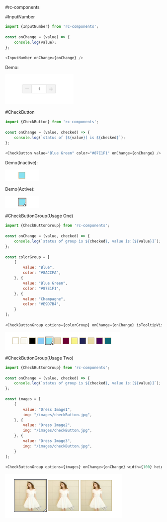 #rc-components

#InputNumber

```js
import {InputNumber} from 'rc-components';

const onChange = (value) => {
	console.log(value);
};

<InputNumber onChange={onChange} />
```
Demo:

![InputNumber Sample](assets/images/InputNumber.png)

#CheckButton

```js
import {CheckButton} from 'rc-components';

const onChange = (value, checked) => {
	console.log(`status of [${value}] is ${checked}`);
};

<CheckButton value="Blue Green" color="#87E1F1" onChange={onChange} />
```
Demo(Inactive):

![InputNumber Sample](assets/images/CheckButton_inactive.png)

Demo(Active):

![InputNumber Sample](assets/images/CheckButton_active.png)

#CheckButtonGroup(Usage One)

```js
import {CheckButtonGroup} from 'rc-components';

const onChange = (value, checked) => {
	console.log(`status of group is ${checked}, value is:[${value}]`);
};

const colorGroup = [
	{
		value: "Blue",
		color: "#8ACCFA",
	}, {
		value: "Blue Green",
		color: "#87E1F1",
	}, {
		value: "Champagne",
		color: "#E9D7B4",
	}
];

<CheckButtonGroup options={colorGroup} onChange={onChange} isTooltipVisible={true} />
```

![CheckButtonGroup Sample One](assets/images/checkButtonGroup.png)

#CheckButtonGroup(Usage Two)

```js
import {CheckButtonGroup} from 'rc-components';

const onChange = (value, checked) => {
	console.log(`status of group is ${checked}, value is:[${value}]`);
};

const images = [
	{
		value: "Dress Image1",
		img: "/images/checkButton.jpg",
	}, {
		value: "Dress Image2",
		img: "/images/checkButton.jpg",
	}, {
		value: "Dress Image3",
		img: "/images/checkButton.jpg",
	}
];

<CheckButtonGroup options={images} onChange={onChange} width={100} height={100}/>
```

![CheckButtonGroup Sample Two](assets/images/checkButtonImageGroup.png)
